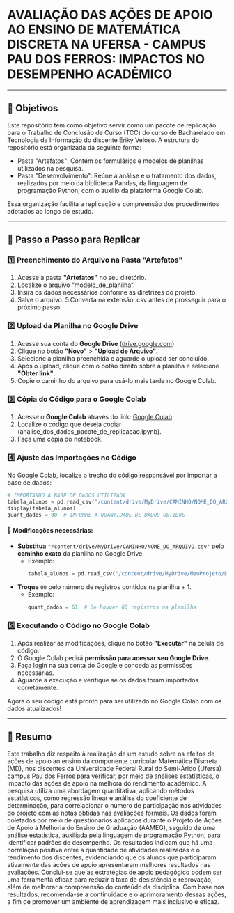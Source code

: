 # **AVALIAÇÃO DAS AÇÕES DE APOIO AO ENSINO DE MATEMÁTICA DISCRETA NA UFERSA - CAMPUS PAU DOS FERROS:** IMPACTOS NO DESEMPENHO ACADÊMICO 

---

## 🎯 Objetivos

Este repositório tem como objetivo servir como um pacote de replicação para o Trabalho de Conclusão de Curso (TCC) do curso de Bacharelado em Tecnologia da Informação do discente Eriky Veloso.
A estrutura do repositório está organizada da seguinte forma:
- Pasta "Artefatos": Contém os formulários e modelos de planilhas utilizados na pesquisa.
- Pasta "Desenvolvimento": Reúne a análise e o tratamento dos dados, realizados por meio da biblioteca Pandas, da linguagem de programação Python, com o auxílio da plataforma Google Colab.

Essa organização facilita a replicação e compreensão dos procedimentos adotados ao longo do estudo.

---

## 📌 Passo a Passo para Replicar

### 1️⃣ Preenchimento do Arquivo na Pasta "Artefatos"
1. Acesse a pasta **"Artefatos"** no seu diretório.
2. Localize o arquivo “modelo_de_planilha”.
3. Insira os dados necessários conforme as diretrizes do projeto.
4. Salve o arquivo.
 5.Converta na extensão .csv antes de prosseguir para o próximo passo.

### 2️⃣ Upload da Planilha no Google Drive
1. Acesse sua conta do **Google Drive** ([drive.google.com](https://drive.google.com/)).
2. Clique no botão **"Novo"** > **"Upload de Arquivo"**.
3. Selecione a planilha preenchida e aguarde o upload ser concluído.
4. Após o upload, clique com o botão direito sobre a planilha e selecione **"Obter link"**.
5. Copie o caminho do arquivo para usá-lo mais tarde no Google Colab.

### 3️⃣ Cópia do Código para o Google Colab
1. Acesse o **Google Colab** através do link: [Google Colab](https://colab.google/).
2. Localize o código que deseja copiar (analise_dos_dados_pacote_de_replicacao.ipynb).
3. Faça uma cópia do notebook.

### 4️⃣ Ajuste das Importações no Código

No Google Colab, localize o trecho do código responsável por importar a base de dados:

```python
# IMPORTANDO A BASE DE DADOS UTILIZADA
tabela_alunos = pd.read_csv("/content/drive/MyDrive/CAMINHO/NOME_DO_ARQUIVO.csv")
display(tabela_alunos)
quant_dados = 00  # INFORME A QUANTIDADE DE DADOS OBTIDOS
```

#### 🔹 Modificações necessárias:
- **Substitua** `"/content/drive/MyDrive/CAMINHO/NOME_DO_ARQUIVO.csv"` pelo **caminho exato** da planilha no Google Drive.
  - Exemplo:
    ```python
    tabela_alunos = pd.read_csv("/content/drive/MyDrive/MeuProjeto/Dados/alunos.csv")
    ```
- **Troque** `00` pelo número de registros contidos na planilha + 1.
  - Exemplo:
    ```python
    quant_dados = 61  # Se houver 60 registros na planilha
    ```

### 5️⃣ Executando o Código no Google Colab
1. Após realizar as modificações, clique no botão **"Executar"** na célula de código.
2. O Google Colab pedirá **permissão para acessar seu Google Drive**.
3. Faça login na sua conta do Google e conceda as permissões necessárias.
4. Aguarde a execução e verifique se os dados foram importados corretamente.

Agora o seu código está pronto para ser utilizado no Google Colab com os dados atualizados! 

---

## 📖 Resumo

Este trabalho diz respeito à realização de um estudo sobre os efeitos de ações de apoio ao ensino da componente curricular Matemática Discreta (MD), nos discentes da Universidade Federal Rural do Semi-Árido (Ufersa) campus Pau dos Ferros para verificar, por meio de análises estatísticas, o impacto das ações de apoio na melhora do rendimento acadêmico. A pesquisa utiliza uma abordagem quantitativa, aplicando métodos estatísticos, como regressão linear e análise do coeficiente de determinação, para correlacionar o número de participação nas atividades do projeto com as notas obtidas nas avaliações formais. Os dados foram coletados por meio de questionários aplicados durante o Projeto de Ações de Apoio à Melhoria do Ensino de Graduação (AAMEG), seguido de uma análise estatística, auxiliada pela linguagem de programação Python, para identificar padrões de desempenho. Os resultados indicam que há uma correlação positiva entre a quantidade de atividades realizadas e o rendimento dos discentes, evidenciando que os alunos que participaram ativamente das ações de apoio apresentaram melhores resultados nas avaliações. Conclui-se que as estratégias de apoio pedagógico podem ser uma ferramenta eficaz para reduzir a taxa de desistência e reprovação, além de melhorar a compreensão do conteúdo da disciplina. Com base nos resultados, recomenda-se a continuidade e o aprimoramento dessas ações, a fim de promover um ambiente de aprendizagem mais inclusivo e eficaz.

